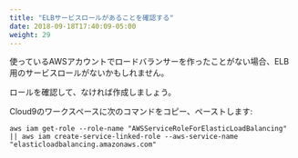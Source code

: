 ```yaml
---
title: "ELBサービスロールがあることを確認する"
date: 2018-09-18T17:40:09-05:00
weight: 29
---
```


<!--
In AWS accounts that have never created a load balancer before, it's possible
that the service role for ELB might not exist yet.
-->
使っているAWSアカウントでロードバランサーを作ったことがない場合、ELB用のサービスロールがないかもしれません。

<!--
We can check for the role, and create it if it's missing.
-->
ロールを確認して、なければ作成しましょう。

<!--
Copy/Paste the following commands into your Cloud9 workspace:
-->
Cloud9のワークスペースに次のコマンドをコピー、ペーストします:

```
aws iam get-role --role-name "AWSServiceRoleForElasticLoadBalancing" || aws iam create-service-linked-role --aws-service-name "elasticloadbalancing.amazonaws.com"
```
